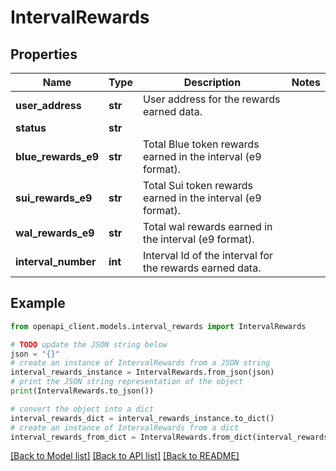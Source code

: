 # IntervalRewards


## Properties

Name | Type | Description | Notes
------------ | ------------- | ------------- | -------------
**user_address** | **str** | User address for the rewards earned data. | 
**status** | **str** |  | 
**blue_rewards_e9** | **str** | Total Blue token rewards earned in the interval (e9 format). | 
**sui_rewards_e9** | **str** | Total Sui token rewards earned in the interval (e9 format). | 
**wal_rewards_e9** | **str** | Total wal rewards earned in the interval (e9 format). | 
**interval_number** | **int** | Interval Id of the interval for the rewards earned data. | 

## Example

```python
from openapi_client.models.interval_rewards import IntervalRewards

# TODO update the JSON string below
json = "{}"
# create an instance of IntervalRewards from a JSON string
interval_rewards_instance = IntervalRewards.from_json(json)
# print the JSON string representation of the object
print(IntervalRewards.to_json())

# convert the object into a dict
interval_rewards_dict = interval_rewards_instance.to_dict()
# create an instance of IntervalRewards from a dict
interval_rewards_from_dict = IntervalRewards.from_dict(interval_rewards_dict)
```
[[Back to Model list]](../README.md#documentation-for-models) [[Back to API list]](../README.md#documentation-for-api-endpoints) [[Back to README]](../README.md)


